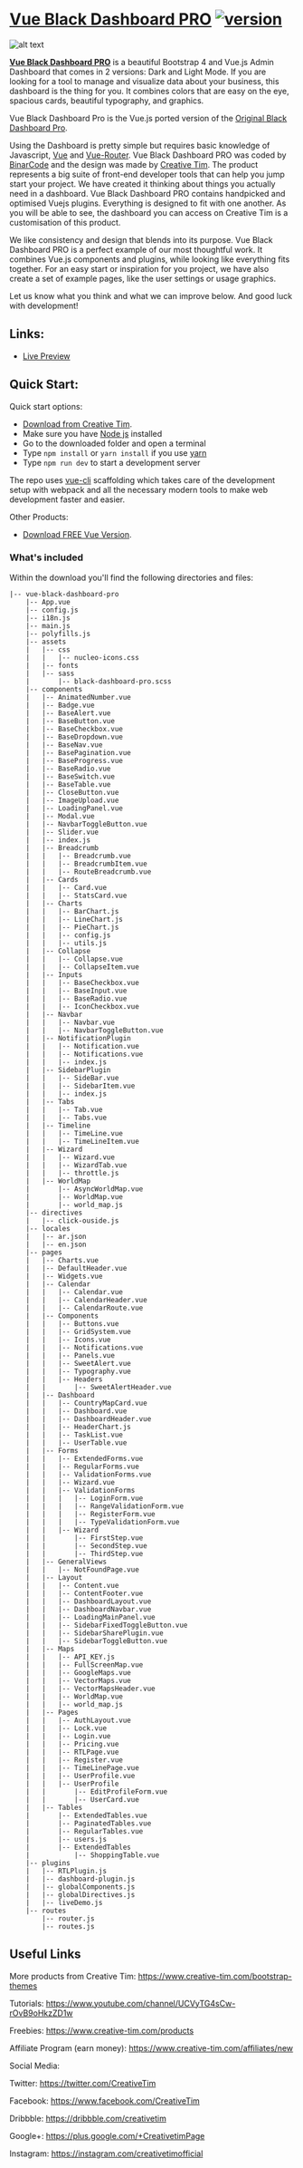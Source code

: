 # [Vue Black Dashboard PRO](https://www.creative-tim.com/product/vue-black-dashboard-pro) [![version][version-badge]][CHANGELOG]

![alt text](https://s3.amazonaws.com/creativetim_bucket/products/99/original/opt_bd_vue_thumbnail.jpg?1539595932)

**[Vue Black Dashboard PRO](https://www.creative-tim.com/product/vue-black-dashboard-pro)** is a beautiful Bootstrap 4 and Vue.js Admin Dashboard that comes in 2 versions: Dark and Light Mode. If you are looking for a tool to manage and visualize data about your business, this dashboard is the thing for you. It combines colors that are easy on the eye, spacious cards, beautiful typography, and graphics.

Vue Black Dashboard Pro is the Vue.js ported version of the [Original Black Dashboard Pro](https://themes.getbootstrap.com/product/black-dashboard-pro-premium-bootstrap-4-admin/).

Using the Dashboard is pretty simple but requires basic knowledge of Javascript, [Vue](https://vuejs.org/v2/guide/) and [Vue-Router](https://router.vuejs.org/en/).
Vue Black Dashboard PRO was coded by [BinarCode](https://binarcode.com) and the design was made by [Creative Tim](https://www.creative-tim.com/).
The product represents a big suite of front-end developer tools that can help you jump start your project. We have created it thinking about things you actually need in a dashboard. Vue Black Dashboard PRO contains handpicked and optimised Vuejs plugins. Everything is designed to fit with one another. As you will be able to see, the dashboard you can access on Creative Tim is a customisation of this product.

We like consistency and design that blends into its purpose.
Vue Black Dashboard PRO is a perfect example of our most thoughtful work. It combines Vue.js components and plugins, while looking like everything fits together.
For an easy start or inspiration for you project, we have also create a set of example pages, like the user settings or usage graphics.

Let us know what you think and what we can improve below. And good luck with development!

## Links:

+ [Live Preview](http://demos.crea/vue-now-ui-dashboard-pro)

## Quick Start:

Quick start options:

+ [Download from Creative Tim](https://demos.creative-tim.com/vue-black-dashboard-pro).
+ Make sure you have [Node js](https://nodejs.org/en/) installed
+ Go to the downloaded folder and open a terminal
+ Type `npm install` or `yarn install` if you use [yarn](https://yarnpkg.com/en/)
+ Type `npm run dev` to start a development server

The repo uses [vue-cli](https://github.com/vuejs/vue-cli) scaffolding which takes care of the development setup with webpack and all the necessary modern tools to make web development faster and easier.

Other Products:

+ [Download FREE Vue Version](https://www.creative-tim.com/product/vue-black-dashboard).

### What's included

Within the download you'll find the following directories and files:
```
|-- vue-black-dashboard-pro
    |-- App.vue
    |-- config.js
    |-- i18n.js
    |-- main.js
    |-- polyfills.js
    |-- assets
    |   |-- css
    |   |   |-- nucleo-icons.css
    |   |-- fonts
    |   |-- sass
    |       |-- black-dashboard-pro.scss
    |-- components
    |   |-- AnimatedNumber.vue
    |   |-- Badge.vue
    |   |-- BaseAlert.vue
    |   |-- BaseButton.vue
    |   |-- BaseCheckbox.vue
    |   |-- BaseDropdown.vue
    |   |-- BaseNav.vue
    |   |-- BasePagination.vue
    |   |-- BaseProgress.vue
    |   |-- BaseRadio.vue
    |   |-- BaseSwitch.vue
    |   |-- BaseTable.vue
    |   |-- CloseButton.vue
    |   |-- ImageUpload.vue
    |   |-- LoadingPanel.vue
    |   |-- Modal.vue
    |   |-- NavbarToggleButton.vue
    |   |-- Slider.vue
    |   |-- index.js
    |   |-- Breadcrumb
    |   |   |-- Breadcrumb.vue
    |   |   |-- BreadcrumbItem.vue
    |   |   |-- RouteBreadcrumb.vue
    |   |-- Cards
    |   |   |-- Card.vue
    |   |   |-- StatsCard.vue
    |   |-- Charts
    |   |   |-- BarChart.js
    |   |   |-- LineChart.js
    |   |   |-- PieChart.js
    |   |   |-- config.js
    |   |   |-- utils.js
    |   |-- Collapse
    |   |   |-- Collapse.vue
    |   |   |-- CollapseItem.vue
    |   |-- Inputs
    |   |   |-- BaseCheckbox.vue
    |   |   |-- BaseInput.vue
    |   |   |-- BaseRadio.vue
    |   |   |-- IconCheckbox.vue
    |   |-- Navbar
    |   |   |-- Navbar.vue
    |   |   |-- NavbarToggleButton.vue
    |   |-- NotificationPlugin
    |   |   |-- Notification.vue
    |   |   |-- Notifications.vue
    |   |   |-- index.js
    |   |-- SidebarPlugin
    |   |   |-- SideBar.vue
    |   |   |-- SidebarItem.vue
    |   |   |-- index.js
    |   |-- Tabs
    |   |   |-- Tab.vue
    |   |   |-- Tabs.vue
    |   |-- Timeline
    |   |   |-- TimeLine.vue
    |   |   |-- TimeLineItem.vue
    |   |-- Wizard
    |   |   |-- Wizard.vue
    |   |   |-- WizardTab.vue
    |   |   |-- throttle.js
    |   |-- WorldMap
    |       |-- AsyncWorldMap.vue
    |       |-- WorldMap.vue
    |       |-- world_map.js
    |-- directives
    |   |-- click-ouside.js
    |-- locales
    |   |-- ar.json
    |   |-- en.json
    |-- pages
    |   |-- Charts.vue
    |   |-- DefaultHeader.vue
    |   |-- Widgets.vue
    |   |-- Calendar
    |   |   |-- Calendar.vue
    |   |   |-- CalendarHeader.vue
    |   |   |-- CalendarRoute.vue
    |   |-- Components
    |   |   |-- Buttons.vue
    |   |   |-- GridSystem.vue
    |   |   |-- Icons.vue
    |   |   |-- Notifications.vue
    |   |   |-- Panels.vue
    |   |   |-- SweetAlert.vue
    |   |   |-- Typography.vue
    |   |   |-- Headers
    |   |       |-- SweetAlertHeader.vue
    |   |-- Dashboard
    |   |   |-- CountryMapCard.vue
    |   |   |-- Dashboard.vue
    |   |   |-- DashboardHeader.vue
    |   |   |-- HeaderChart.js
    |   |   |-- TaskList.vue
    |   |   |-- UserTable.vue
    |   |-- Forms
    |   |   |-- ExtendedForms.vue
    |   |   |-- RegularForms.vue
    |   |   |-- ValidationForms.vue
    |   |   |-- Wizard.vue
    |   |   |-- ValidationForms
    |   |   |   |-- LoginForm.vue
    |   |   |   |-- RangeValidationForm.vue
    |   |   |   |-- RegisterForm.vue
    |   |   |   |-- TypeValidationForm.vue
    |   |   |-- Wizard
    |   |       |-- FirstStep.vue
    |   |       |-- SecondStep.vue
    |   |       |-- ThirdStep.vue
    |   |-- GeneralViews
    |   |   |-- NotFoundPage.vue
    |   |-- Layout
    |   |   |-- Content.vue
    |   |   |-- ContentFooter.vue
    |   |   |-- DashboardLayout.vue
    |   |   |-- DashboardNavbar.vue
    |   |   |-- LoadingMainPanel.vue
    |   |   |-- SidebarFixedToggleButton.vue
    |   |   |-- SidebarSharePlugin.vue
    |   |   |-- SidebarToggleButton.vue
    |   |-- Maps
    |   |   |-- API_KEY.js
    |   |   |-- FullScreenMap.vue
    |   |   |-- GoogleMaps.vue
    |   |   |-- VectorMaps.vue
    |   |   |-- VectorMapsHeader.vue
    |   |   |-- WorldMap.vue
    |   |   |-- world_map.js
    |   |-- Pages
    |   |   |-- AuthLayout.vue
    |   |   |-- Lock.vue
    |   |   |-- Login.vue
    |   |   |-- Pricing.vue
    |   |   |-- RTLPage.vue
    |   |   |-- Register.vue
    |   |   |-- TimeLinePage.vue
    |   |   |-- UserProfile.vue
    |   |   |-- UserProfile
    |   |       |-- EditProfileForm.vue
    |   |       |-- UserCard.vue
    |   |-- Tables
    |       |-- ExtendedTables.vue
    |       |-- PaginatedTables.vue
    |       |-- RegularTables.vue
    |       |-- users.js
    |       |-- ExtendedTables
    |           |-- ShoppingTable.vue
    |-- plugins
    |   |-- RTLPlugin.js
    |   |-- dashboard-plugin.js
    |   |-- globalComponents.js
    |   |-- globalDirectives.js
    |   |-- liveDemo.js
    |-- routes
        |-- router.js
        |-- routes.js
```

## Useful Links

More products from Creative Tim: <https://www.creative-tim.com/bootstrap-themes>

Tutorials: <https://www.youtube.com/channel/UCVyTG4sCw-rOvB9oHkzZD1w>

Freebies: <https://www.creative-tim.com/products>

Affiliate Program (earn money): <https://www.creative-tim.com/affiliates/new>

Social Media:

Twitter: <https://twitter.com/CreativeTim>

Facebook: <https://www.facebook.com/CreativeTim>

Dribbble: <https://dribbble.com/creativetim>

Google+: <https://plus.google.com/+CreativetimPage>

Instagram: <https://instagram.com/creativetimofficial>

[CHANGELOG]: ./CHANGELOG.md
[version-badge]: https://img.shields.io/badge/version-1.0.0-blue.svg
